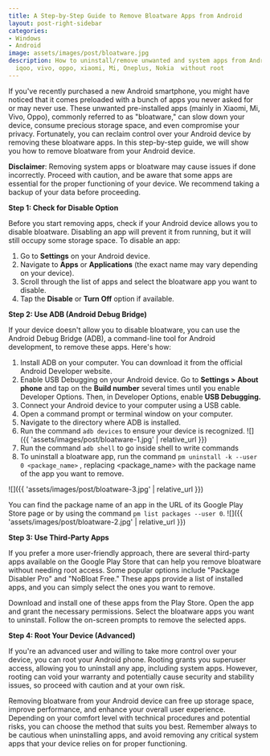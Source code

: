 ```yaml
---
title: A Step-by-Step Guide to Remove Bloatware Apps from Android
layout: post-right-sidebar
categories:
- Windows
- Android
image: assets/images/post/bloatware.jpg
description: How to uninstall/remove unwanted and system apps from Android phones.
  iqoo, vivo, oppo, xiaomi, Mi, Oneplus, Nokia  without root
---
```


If you've recently purchased a new Android smartphone, you might have noticed that it comes preloaded with a bunch of apps you never asked for or may never use. These unwanted pre-installed apps (mainly in Xiaomi, Mi, Vivo, Oppo), commonly referred to as "bloatware," can slow down your device, consume precious storage space, and even compromise your privacy. Fortunately, you can reclaim control over your Android device by removing these bloatware apps. In this step-by-step guide, we will show you how to remove bloatware from your Android device.

**Disclaimer**: Removing system apps or bloatware may cause issues if done incorrectly. Proceed with caution, and be aware that some apps are essential for the proper functioning of your device. We recommend taking a backup of your data before proceeding.

**Step 1: Check for Disable Option**

Before you start removing apps, check if your Android device allows you to disable bloatware. Disabling an app will prevent it from running, but it will still occupy some storage space. To disable an app:

1. Go to **Settings** on your Android device.
2. Navigate to **Apps** or **Applications** (the exact name may vary depending on your device).
3. Scroll through the list of apps and select the bloatware app you want to disable.
4. Tap the **Disable** or **Turn Off** option if available.

**Step 2: Use ADB (Android Debug Bridge)**

If your device doesn't allow you to disable bloatware, you can use the Android Debug Bridge (ADB), a command-line tool for Android development, to remove these apps. Here's how:

1. Install ADB on your computer. You can download it from the official Android Developer website.
2. Enable USB Debugging on your Android device. Go to **Settings > About phone** and tap on the **Build number** several times until you enable Developer Options. Then, in Developer Options, enable **USB Debugging.**
3. Connect your Android device to your computer using a USB cable.
4. Open a command prompt or terminal window on your computer.
5. Navigate to the directory where ADB is installed.
6. Run the command `adb devices` to ensure your device is recognized.
![]({{ 'assets/images/post/bloatware-1.jpg' | relative_url }})
7. Run the command `adb shell` to go inside shell to write commands
8. To uninstall a bloatware app, run the command `pm uninstall -k --user 0 <package_name>` , replacing <package_name> with the package name of the app you want to remove. 
 
![]({{ 'assets/images/post/bloatware-3.jpg' | relative_url }})

You can find the package name of an app in the URL of its Google Play Store page or by using the command `pm list packages --user 0`.
![]({{ 'assets/images/post/bloatware-2.jpg' | relative_url }})

**Step 3: Use Third-Party Apps**

If you prefer a more user-friendly approach, there are several third-party apps available on the Google Play Store that can help you remove bloatware without needing root access. Some popular options include "Package Disabler Pro" and "NoBloat Free." These apps provide a list of installed apps, and you can simply select the ones you want to remove.

Download and install one of these apps from the Play Store.
Open the app and grant the necessary permissions.
Select the bloatware apps you want to uninstall.
Follow the on-screen prompts to remove the selected apps.

**Step 4: Root Your Device (Advanced)**

If you're an advanced user and willing to take more control over your device, you can root your Android phone. Rooting grants you superuser access, allowing you to uninstall any app, including system apps. However, rooting can void your warranty and potentially cause security and stability issues, so proceed with caution and at your own risk.


Removing bloatware from your Android device can free up storage space, improve performance, and enhance your overall user experience. Depending on your comfort level with technical procedures and potential risks, you can choose the method that suits you best. Remember always to be cautious when uninstalling apps, and avoid removing any critical system apps that your device relies on for proper functioning.
